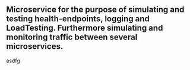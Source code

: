 ## Microservice for the purpose of simulating and testing health-endpoints, logging and LoadTesting. Furthermore simulating and monitoring traffic between several microservices.
asdfg
